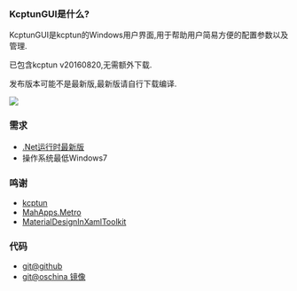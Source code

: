 ### KcptunGUI是什么?
KcptunGUI是kcptun的Windows用户界面,用于帮助用户简易方便的配置参数以及管理.

已包含kcptun v20160820,无需额外下载.

发布版本可能不是最新版,最新版请自行下载编译.

![](http://i1.buimg.com/1949/c569f5074eca2af4.png)

### 需求
- [.Net运行时最新版](http://go.microsoft.com/fwlink/?LinkId=780601)
- 操作系统最低Windows7

### 鸣谢
- [kcptun](https://github.com/xtaci/kcptun)
- [MahApps.Metro](https://github.com/MahApps/MahApps.Metro)
- [MaterialDesignInXamlToolkit](https://github.com/ButchersBoy/MaterialDesignInXamlToolkit)

### 代码
- [git@github](https://github.com/ragnaroks/kcptungui)
- [git@oschina 镜像](http://git.oschina.net/ragnaroks/KcptunGUI)

